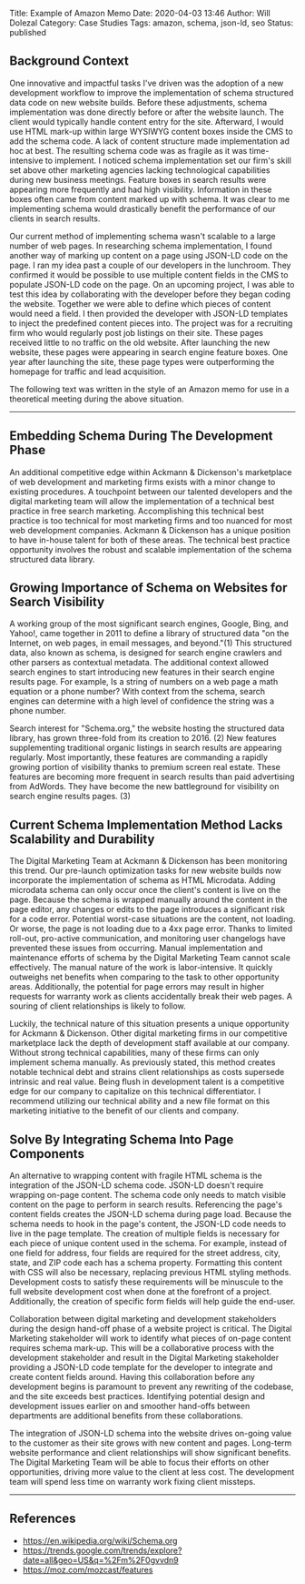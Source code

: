 Title: Example of Amazon Memo
Date: 2020-04-03 13:46
Author: Will Dolezal
Category: Case Studies
Tags: amazon, schema, json-ld, seo
Status: published


## Background Context


One innovative and impactful tasks I've driven was the adoption of a new development workflow to improve the implementation of schema structured data code on new website builds. Before these adjustments, schema implementation was done directly before or after the website launch. The client would typically handle content entry for the site. Afterward, I would use HTML mark-up within large WYSIWYG content boxes inside the CMS to add the schema code. A lack of content structure made implementation ad hoc at best. The resulting schema code was as fragile as it was time-intensive to implement. I noticed schema implementation set our firm's skill set above other marketing agencies lacking technological capabilities during new business meetings. Feature boxes in search results were appearing more frequently and had high visibility. Information in these boxes often came from content marked up with schema. It was clear to me implementing schema would drastically benefit the performance of our clients in search results. 

Our current method of implementing schema wasn't scalable to a large number of web pages. In researching schema implementation, I found another way of marking up content on a page using JSON-LD code on the page. I ran my idea past a couple of our developers in the lunchroom. They confirmed it would be possible to use multiple content fields in the CMS to populate JSON-LD code on the page. On an upcoming project, I was able to test this idea by collaborating with the developer before they began coding the website. Together we were able to define which pieces of content would need a field. I then provided the developer with JSON-LD templates to inject the predefined content pieces into. The project was for a recruiting firm who would regularly post job listings on their site. These pages received little to no traffic on the old website. After launching the new website, these pages were appearing in search engine feature boxes. One year after launching the site, these page types were outperforming the homepage for traffic and lead acquisition. 


<p class="lead">The following text was written in the style of an Amazon memo for use in a theoretical meeting during the above situation.</p>

---

## Embedding Schema During The Development Phase


An additional competitive edge within Ackmann & Dickenson's marketplace of web development and marketing firms exists with a minor change to existing procedures. A touchpoint between our talented developers and the digital marketing team will allow the implementation of a technical best practice in free search marketing. Accomplishing this technical best practice is too technical for most marketing firms and too nuanced for most web development companies. Ackmann & Dickenson has a unique position to have in-house talent for both of these areas. The technical best practice opportunity involves the robust and scalable implementation of the schema structured data library.


## Growing Importance of Schema on Websites for Search Visibility

A working group of the most significant search engines, Google, Bing, and Yahoo!, came together in 2011 to define a library of structured data "on the Internet, on web pages, in email messages, and beyond."(1) This structured data, also known as schema, is designed for search engine crawlers and other parsers as contextual metadata. The additional context allowed search engines to start introducing new features in their search engine results page. For example, Is a string of numbers on a web page a math equation or a phone number? With context from the schema, search engines can determine with a high level of confidence the string was a phone number. 

Search interest for "Schema.org," the website hosting the structured data library, has grown three-fold from its creation to 2016. (2) New features supplementing traditional organic listings in search results are appearing regularly. Most importantly, these features are commanding a rapidly growing portion of visibility thanks to premium screen real estate. These features are becoming more frequent in search results than paid advertising from AdWords. They have become the new battleground for visibility on search engine results pages. (3)


## Current Schema Implementation Method Lacks Scalability and Durability

The Digital Marketing Team at Ackmann & Dickenson has been monitoring this trend. Our pre-launch optimization tasks for new website builds now incorporate the implementation of schema as HTML Microdata. Adding microdata schema can only occur once the client's content is live on the page. Because the schema is wrapped manually around the content in the page editor, any changes or edits to the page introduces a significant risk for a code error. Potential worst-case situations are the content, not loading. Or worse, the page is not loading due to a 4xx page error. Thanks to limited roll-out, pro-active communication, and monitoring user changelogs have prevented these issues from occurring. Manual implementation and maintenance efforts of schema by the Digital Marketing Team cannot scale effectively. The manual nature of the work is labor-intensive. It quickly outweighs net benefits when comparing to the task to other opportunity areas. Additionally, the potential for page errors may result in higher requests for warranty work as clients accidentally break their web pages. A souring of client relationships is likely to follow. 

Luckily, the technical nature of this situation presents a unique opportunity for Ackmann & Dickenson. Other digital marketing firms in our competitive marketplace lack the depth of development staff available at our company. Without strong technical capabilities, many of these firms can only implement schema manually. As previously stated, this method creates notable technical debt and strains client relationships as costs supersede intrinsic and real value. Being flush in development talent is a competitive edge for our company to capitalize on this technical differentiator. I recommend utilizing our technical ability and a new file format on this marketing initiative to the benefit of our clients and company. 


## Solve By Integrating Schema Into Page Components

An alternative to wrapping content with fragile HTML schema is the integration of the JSON-LD schema code. JSON-LD doesn't require wrapping on-page content. The schema code only needs to match visible content on the page to perform in search results. Referencing the page's content fields creates the JSON-LD schema during page load. Because the schema needs to hook in the page's content, the JSON-LD code needs to live in the page template. The creation of multiple fields is necessary for each piece of unique content used in the schema. For example, instead of one field for address, four fields are required for the street address, city, state, and ZIP code each has a schema property. Formatting this content with CSS will also be necessary, replacing previous HTML styling methods. Development costs to satisfy these requirements will be minuscule to the full website development cost when done at the forefront of a project. Additionally, the creation of specific form fields will help guide the end-user.

Collaboration between digital marketing and development stakeholders during the design hand-off phase of a website project is critical. The Digital Marketing stakeholder will work to identify what pieces of on-page content requires schema mark-up. This will be a collaborative process with the development stakeholder and result in the Digital Marketing stakeholder providing a JSON-LD code template for the developer to integrate and create content fields around. Having this collaboration before any development begins is paramount to prevent any rewriting of the codebase, and the site exceeds best practices. Identifying potential design and development issues earlier on and smoother hand-offs between departments are additional benefits from these collaborations. 

The integration of JSON-LD schema into the website drives on-going value to the customer as their site grows with new content and pages. Long-term website performance and client relationships will show significant benefits. The Digital Marketing Team will be able to focus their efforts on other opportunities, driving more value to the client at less cost. The development team will spend less time on warranty work fixing client missteps. 

---

## References

- https://en.wikipedia.org/wiki/Schema.org
- https://trends.google.com/trends/explore?date=all&geo=US&q=%2Fm%2F0gvvdn9
- https://moz.com/mozcast/features
